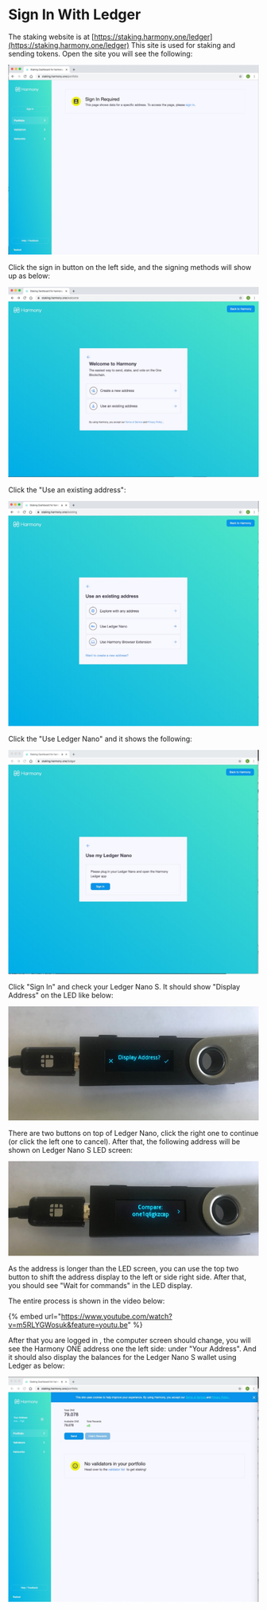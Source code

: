 # Sign In With Ledger

The staking website is at [https://staking.harmony.one/ledger](https://staking.harmony.one/ledger)  This site is used for staking and sending tokens.  Open the site you will see the following: 

![](../../../.gitbook/assets/assets_-lleolyqeg_gkuo5rehq_-lw-til_4d3hoiy6ona2_-lw0331xfmsyocqg2vla_screen-shot-2019-12-13-at-12.1.jpg)

Click the sign in button on the left side, and the signing methods will show up as below: 

![](../../../.gitbook/assets/assets_-lleolyqeg_gkuo5rehq_-lw-til_4d3hoiy6ona2_-lw03d3o3tczqx172joy_screen-shot-2019-12-13-at-12.1.jpg)

Click the "Use an existing address":

![](../../../.gitbook/assets/assets_-lleolyqeg_gkuo5rehq_-lw-til_4d3hoiy6ona2_-lw05kh8fdmz5js24bxr_screen-shot-2019-12-13-at-1.10.jpg)

Click the "Use Ledger Nano" and it shows the following:

![](../../../.gitbook/assets/assets_-lleolyqeg_gkuo5rehq_-lw-til_4d3hoiy6ona2_-lw0b-x8hdb2glb7hf0t_screen-shot-2019-12-13-at-1.35.jpg)

Click "Sign In" and check your Ledger Nano S.  It should show "Display Address" on the LED like below:

![](../../../.gitbook/assets/assets_-llydmt-wp5uywcf_tmw_-lp17w8qgssywueqc8hm_-lp1qqkolza7pg6qmfeo_1assets_-llydmt-wp5uywcf_tmw.jpg)

There are two buttons on top of Ledger Nano, click the right one to continue \(or click the left one to cancel\). After that, the following address will be shown on Ledger Nano S LED screen:‌

![](../../../.gitbook/assets/assets_-llydmt-wp5uywcf_tmw_-lp17w8qgssywueqc8hm_-lp1qtqgdj6cr36tkyqq_2%20%281%29.jpg)

As the address is longer than the LED screen, you can use the top two button to shift the address display to the left or side right side.  After that, you should see "Wait for commands" in the LED display. 

The entire process is shown in the video below:

{% embed url="https://www.youtube.com/watch?v=m5RLYGWosuk&feature=youtu.be" %}

After that you are logged in , the computer screen should change, you will see the Harmony ONE address one the left side: under "Your Address". And it should also display the balances for the Ledger Nano S wallet using Ledger as below: 

![](../../../.gitbook/assets/assets_-lleolyqeg_gkuo5rehq_-lw-til_4d3hoiy6ona2_-lw0ban3yr69jy9lafui_screen-shot-2019-12-13-at-1.37.jpg)



